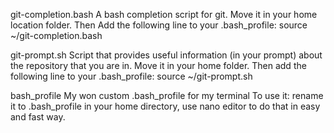 git-completion.bash
A bash completion script for git.
Move it in your home location folder. Then Add the following line to your .bash_profile:
source ~/git-completion.bash

git-prompt.sh
Script that provides useful information (in your prompt) about the repository that you are in.
Move it in your home folder. Then add the following line to your .bash_profile:
source ~/git-prompt.sh

bash_profile
My won custom .bash_profile for my terminal
To use it: rename it to .bash_profile in your home directory, use nano editor to do that in easy and fast way.

